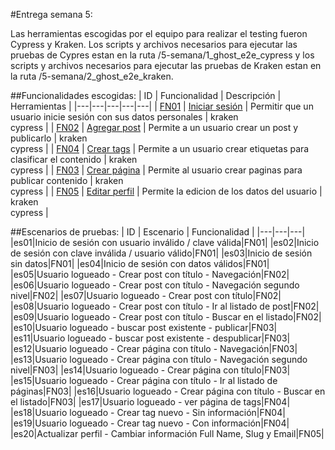#Entrega semana 5:

Las herramientas escogidas por el equipo para realizar el testing fueron Cypress y Kraken. Los scripts y archivos necesarios para ejecutar las pruebas de Cypres estan en la ruta /5-semana/1_ghost_e2e_cypress y los scripts y archivos necesarios para ejecutar las pruebas de Kraken estan en la ruta /5-semana/2_ghost_e2e_kraken.

##Funcionalidades escogidas:
| ID | Funcionalidad | Descripción | Herramientas |
|---|---|---|---|---|
| [FN01](FN01) | [Iniciar sesión](FN01) | Permitir que un usuario inicie sesión con sus datos personales |  kraken<br>cypress |
| [FN02](FN02) | [Agregar post](FN02) | Permite a un usuario crear un post y publicarlo | kraken<br>cypress |
| [FN04](FN04) | [Crear tags](FN04) | Permite a un usuario crear etiquetas para clasificar el contenido |  kraken<br>cypress |
| [FN03](FN03) | [Crear página](FN03) | Permite al usuario crear paginas para publicar contenido | kraken<br>cypress |
| [FN05](FN05) | [Editar perfil](FN05) | Permite la edicion de los datos del usuario  | kraken<br>cypress |

##Escenarios de pruebas:
| ID | Escenario | Funcionalidad | 
|---|---|---|
|es01|Inicio de sesión con usuario inválido / clave válida|FN01|
|es02|Inicio de sesión con clave inválida / usuario válido|FN01|
|es03|Inicio de sesión sin datos|FN01|
|es04|Inicio de sesión con datos válidos|FN01|
|es05|Usuario logueado - Crear post con título - Navegación|FN02|
|es06|Usuario logueado - Crear post con título - Navegación segundo nivel|FN02|
|es07|Usuario logueado - Crear post con título|FN02|
|es08|Usuario logueado - Crear post con título - Ir al listado de post|FN02|
|es09|Usuario logueado - Crear post con título - Buscar en el listado|FN02|
|es10|Usuario logueado - buscar post existente - publicar|FN03|
|es11|Usuario logueado - buscar post existente - despublicar|FN03|
|es12|Usuario logueado - Crear página con título - Navegación|FN03|
|es13|Usuario logueado - Crear página con título - Navegación segundo nivel|FN03|
|es14|Usuario logueado - Crear página con título|FN03|
|es15|Usuario logueado - Crear página con título - Ir al listado de páginas|FN03|
|es16|Usuario logueado - Crear página con título - Buscar en el listado|FN03|
|es17|Usuario logueado - ver página de tags|FN04|
|es18|Usuario logueado - Crear tag nuevo - Sin información|FN04|
|es19|Usuario logueado - Crear tag nuevo - Con información|FN04|
|es20|Actualizar perfil - Cambiar información Full Name, Slug y Email|FN05|